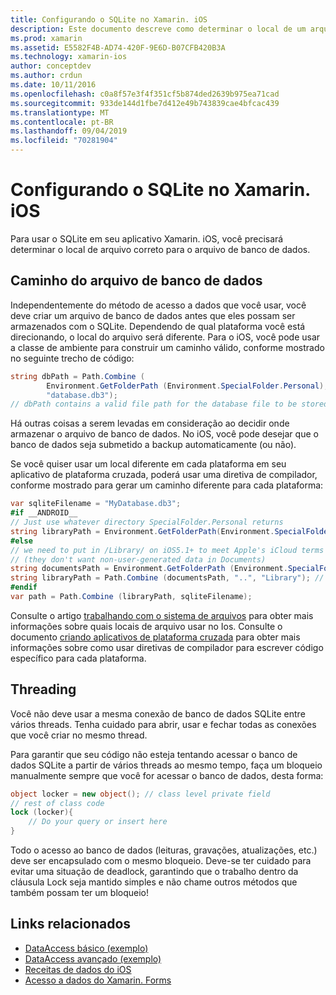 ```yaml
---
title: Configurando o SQLite no Xamarin. iOS
description: Este documento descreve como determinar o local de um arquivo de banco de dados SQLite em um aplicativo Xamarin. iOS. Esses conceitos são relevantes independentemente do mecanismo de acesso a dados selecionado.
ms.prod: xamarin
ms.assetid: E5582F4B-AD74-420F-9E6D-B07CFB420B3A
ms.technology: xamarin-ios
author: conceptdev
ms.author: crdun
ms.date: 10/11/2016
ms.openlocfilehash: c0a8f57e3f4f351cf5b874ded2639b975ea71cad
ms.sourcegitcommit: 933de144d1fbe7d412e49b743839cae4bfcac439
ms.translationtype: MT
ms.contentlocale: pt-BR
ms.lasthandoff: 09/04/2019
ms.locfileid: "70281904"
---
```

# <a name="configuring-sqlite-in-xamarinios"></a>Configurando o SQLite no Xamarin. iOS

Para usar o SQLite em seu aplicativo Xamarin. iOS, você precisará determinar o local de arquivo correto para o arquivo de banco de dados.

## <a name="database-file-path"></a>Caminho do arquivo de banco de dados

Independentemente do método de acesso a dados que você usar, você deve criar um arquivo de banco de dados antes que eles possam ser armazenados com o SQLite. Dependendo de qual plataforma você está direcionando, o local do arquivo será diferente. Para o iOS, você pode usar a classe de ambiente para construir um caminho válido, conforme mostrado no seguinte trecho de código:

```csharp
string dbPath = Path.Combine (
        Environment.GetFolderPath (Environment.SpecialFolder.Personal),
        "database.db3");
// dbPath contains a valid file path for the database file to be stored
```

Há outras coisas a serem levadas em consideração ao decidir onde armazenar o arquivo de banco de dados. No iOS, você pode desejar que o banco de dados seja submetido a backup automaticamente (ou não).

Se você quiser usar um local diferente em cada plataforma em seu aplicativo de plataforma cruzada, poderá usar uma diretiva de compilador, conforme mostrado para gerar um caminho diferente para cada plataforma:

```csharp
var sqliteFilename = "MyDatabase.db3";
#if __ANDROID__
// Just use whatever directory SpecialFolder.Personal returns
string libraryPath = Environment.GetFolderPath(Environment.SpecialFolder.Personal); ;
#else
// we need to put in /Library/ on iOS5.1+ to meet Apple's iCloud terms
// (they don't want non-user-generated data in Documents)
string documentsPath = Environment.GetFolderPath (Environment.SpecialFolder.Personal); // Documents folder
string libraryPath = Path.Combine (documentsPath, "..", "Library"); // Library folder instead
#endif
var path = Path.Combine (libraryPath, sqliteFilename);
```

Consulte o artigo [trabalhando com o sistema de arquivos](~/ios/app-fundamentals/file-system.md) para obter mais informações sobre quais locais de arquivo usar no Ios. Consulte o documento [criando aplicativos de plataforma cruzada](~/cross-platform/app-fundamentals/building-cross-platform-applications/index.md) para obter mais informações sobre como usar diretivas de compilador para escrever código específico para cada plataforma.

## <a name="threading"></a>Threading

Você não deve usar a mesma conexão de banco de dados SQLite entre vários threads. Tenha cuidado para abrir, usar e fechar todas as conexões que você criar no mesmo thread.

Para garantir que seu código não esteja tentando acessar o banco de dados SQLite a partir de vários threads ao mesmo tempo, faça um bloqueio manualmente sempre que você for acessar o banco de dados, desta forma:

```csharp
object locker = new object(); // class level private field
// rest of class code
lock (locker){
    // Do your query or insert here
}
```

Todo o acesso ao banco de dados (leituras, gravações, atualizações, etc.) deve ser encapsulado com o mesmo bloqueio. Deve-se ter cuidado para evitar uma situação de deadlock, garantindo que o trabalho dentro da cláusula Lock seja mantido simples e não chame outros métodos que também possam ter um bloqueio!


## <a name="related-links"></a>Links relacionados

- [DataAccess básico (exemplo)](https://github.com/xamarin/mobile-samples/tree/master/DataAccess/Basic)
- [DataAccess avançado (exemplo)](https://github.com/xamarin/mobile-samples/tree/master/DataAccess/Advanced)
- [Receitas de dados do iOS](https://github.com/xamarin/recipes/tree/master/Recipes/ios/data/sqlite)
- [Acesso a dados do Xamarin. Forms](~/xamarin-forms/data-cloud/data/databases.md)
